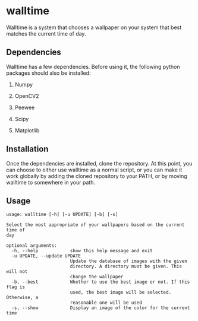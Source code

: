 # walltime

Walltime is a system that chooses a wallpaper on your system that best matches the current time of day.

## Dependencies

Walltime has a few dependencies. Before using it, the following python packages should also be installed:

1. Numpy

2. OpenCV2

3. Peewee

4. Scipy

5. Matplotlib

## Installation

Once the dependencies are installed, clone the repository. At this point, you can choose to either use walltime as a normal script, or you can make it work globally by adding the cloned repository to your PATH, or by moving walltime to somewhere in your path.

## Usage
```
usage: walltime [-h] [-u UPDATE] [-b] [-s]

Select the most appropriate of your wallpapers based on the current time of
day

optional arguments:
  -h, --help            show this help message and exit
  -u UPDATE, --update UPDATE
                        Update the database of images with the given
                        directory. A directory must be given. This will not
                        change the wallpaper
  -b, --best            Whether to use the best image or not. If this flag is
                        used, the best image will be selected. Otherwise, a
                        reasonable one will be used
  -s, --show            Display an image of the color for the current time
```
